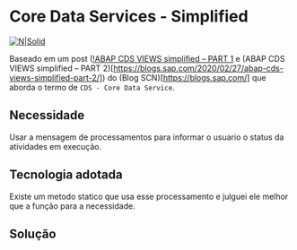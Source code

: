 # Core Data Services - Simplified #

[![N|Solid](https://wiki.scn.sap.com/wiki/download/attachments/1710/ABAP%20Development.png?version=1&modificationDate=1446673897000&api=v2)](https://www.sap.com/brazil/developer.html)

Baseado em um post ([!ABAP CDS VIEWS simplified – PART 1](https://blogs.sap.com/2020/02/17/abap-cds-views-simplified-part-1/) e (ABAP CDS VIEWS simplified – PART 2)[https://blogs.sap.com/2020/02/27/abap-cds-views-simplified-part-2/]) do (Blog SCN)[https://blogs.sap.com/] que aborda o termo de `CDS - Core Data Service`.

## Necessidade ##
Usar a mensagem de processamentos para informar o usuario o status da atividades em execução.

## Tecnologia adotada ##
Existe um metodo statico que usa esse processamento e julguei ele melhor que a função para a necessidade.

## Solução ##
